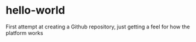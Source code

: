 # hello-world
First attempt at creating a Github repository, just getting a feel for how the platform works
